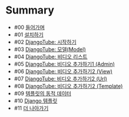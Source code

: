 # Summary

* \#00 [들어가며](README.md)
* \#01 [설치하기](/01-Setup.md)
* \#02 [DjangoTube: 시작하기](/02-Django-StartProject.md)
* \#03 [DjangoTube: 모델\(Model\)](/03-Django-Model.md)
* \#04 [DjangoTube: 비디오 리스트](/04-DjangoTube-VideoList.md)
* \#05 [DjangoTube: 비디오 추가하기1 \(Admin\)](/05-Django-Admin.md)
* \#06 [DjangoTube: 비디오 추가하기2 \(View\)](/06-DjangoTube-VideoDetails.md)
* \#07 [DjangoTube: 비디오 추가하기2 \(Url\)](/07-DjangoTube-VideoDetail-Url.md)
* \#08 [DjangoTube: 비디오 추가하기2 \(Template\)](/08-DjangoTube-VideoDetail-Template.md)
* \#09 [템플릿의 동적 데이터](/django_dynamic.md)
* \#10 [Django 템플릿](//django_template.md)
* \#11 [더 나아가기](/advanced.md)



